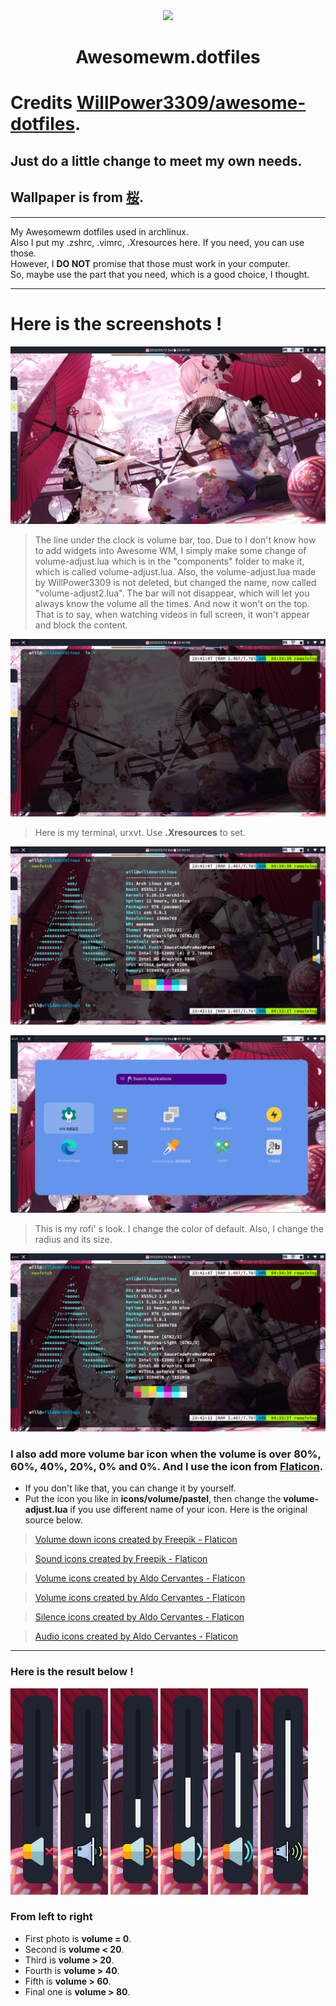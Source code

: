 <div align="center">
    <img src="https://awesomewm.org/images/awesome-logo.svg">
</div>

<div align="center">
    <h1>Awesomewm.dotfiles</h1>
</div>

# Credits [WillPower3309/awesome-dotfiles](https://github.com/WillPower3309/awesome-dotfiles).

## Just do a little change to meet my own needs.
## Wallpaper is from [桜](https://www.pixiv.net/en/artworks/80518034).
---

My Awesomewm dotfiles used in archlinux. 
</br>Also I put my .zshrc, .vimrc, .Xresources here. If you need, you can use those. 
</br>However, I **DO NOT** promise that those must work in your computer. 
</br>So, maybe use the part that you need, which is a good choice, I thought.

---

# Here is the screenshots !

![](/screenshot/showdesktop.png)

> The line under the clock is volume bar, too. Due to I don't know how to add widgets into Awesome WM, I simply make some change of volume-adjust.lua which is in the "components" folder to make it, which is called volume-adjust.lua. Also, the volume-adjust.lua made by WillPower3309 is not deleted, but changed the name, now called "volume-adjust2.lua". The bar will not disappear, which will let you always know the volume all the times. And now it won't on the top. That is to say, when watching videos in full screen, it won't appear and block the content.

![](/screenshot/showurxvt.png)
> Here is my terminal, urxvt. Use **.Xresources** to set.

![](/screenshot/soundchange.png)

![](/screenshot/rofi.png)
> This is my rofi' s look. I change the color of default. Also, I change the radius and its size.

![](/screenshot/neofetch.png)

### I also add more volume bar icon when the volume is over 80%, 60%, 40%, 20%, 0% and 0%. And I use the icon from [Flaticon](https://www.flaticon.com/).
- If you don't like that, you can change it by yourself.
- Put the icon you like in **icons/volume/pastel**, then change the **volume-adjust.lua** if you use different name of your icon. Here is the original source below.
> <a href="https://www.flaticon.com/free-icons/volume-down" title="volume down icons">Volume down icons created by Freepik - Flaticon</a>

> <a href="https://www.flaticon.com/free-icons/sound" title="sound icons">Sound icons created by Freepik - Flaticon</a>

> <a href="https://www.flaticon.com/free-icons/volume" title="volume icons">Volume icons created by Aldo Cervantes - Flaticon</a>

> <a href="https://www.flaticon.com/free-icons/volume" title="volume icons">Volume icons created by Aldo Cervantes - Flaticon</a>

> <a href="https://www.flaticon.com/free-icons/silence" title="silence icons">Silence icons created by Aldo Cervantes - Flaticon</a>

> <a href="https://www.flaticon.com/free-icons/audio" title="audio icons">Audio icons created by Aldo Cervantes - Flaticon</a>
---
### Here is the result below ! 

![volume = 0](/screenshot/0.png) 
![volume < 20](/screenshot/0-20.png)
![volume > 20](/screenshot/20.png)
![volume > 40](/screenshot/40.png)
![volume > 60](/screenshot/60.png)
![volume > 80](/screenshot/80.png)

### From left to right 
- First photo is **volume = 0**. 
- Second is **volume < 20**.
- Third is **volume > 20**. 
- Fourth is **volume > 40**. 
- Fifth is **volume > 60**. 
- Final one is **volume > 80**. 
